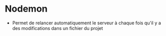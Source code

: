 
# Nodemon
* Permet de relancer automatiquement le serveur à chaque fois qu'il y a des modifications dans un fichier du projet